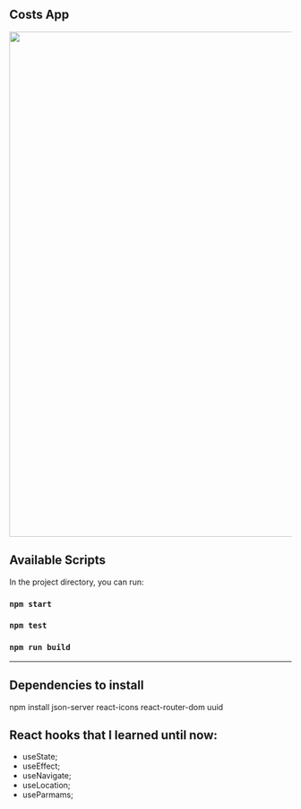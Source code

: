 ## Costs App

<div>
  <img src="https://user-images.githubusercontent.com/95629281/194185117-ec9ec4d8-7889-4edc-b623-b6ead1331cee.JPG" width="900px" />
</div>

## Available Scripts

In the project directory, you can run:

### `npm start`

### `npm test`

### `npm run build`

<hr>

## Dependencies to install
npm install json-server react-icons react-router-dom uuid

## React hooks that I learned until now:
- useState;
- useEffect;
- useNavigate;
- useLocation;
- useParmams;
